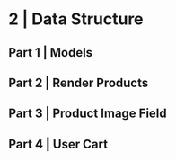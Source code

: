 # 2 \| Data Structure

## Part 1 \| Models

## Part 2 \| Render Products

## Part 3 \| Product Image Field

## Part 4 \| User Cart






